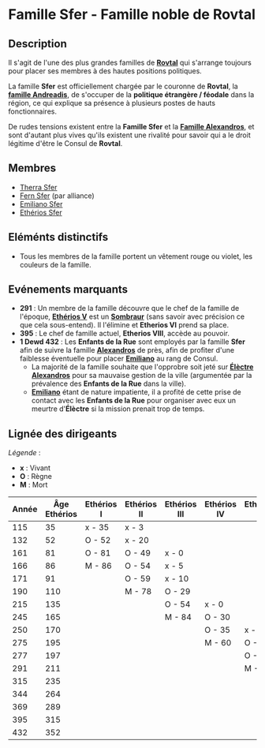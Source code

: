 # Famille Sfer - Famille noble de Rovtal

## Description
Il s'agit de l'une des plus grandes familles de [**Rovtal**](../../../VILLES/Rovtal.md) qui s'arrange toujours pour placer ses membres à des hautes positions politiques.

La famille **Sfer** est officiellement chargée par le couronne de **Rovtal**, la [**famille Andreadis**](./Famille_Andreadis.md), de s'occuper de la **politique étrangère / féodale** dans la région, ce qui explique sa présence à plusieurs postes de hauts fonctionnaires.

De rudes tensions existent entre la **Famille Sfer** et la [**Famille Alexandros**](./Famille_Alexandros.md), et sont d'autant plus vives qu'ils existent une rivalité pour savoir qui a le droit légitime d'être le Consul de **Rovtal**.

## Membres
* [Therra Sfer](../../BRUMEBOURG/Therra_Sfer.md)
* [Fern Sfer](../../BRUMEBOURG/Fern_Sfer.md) (par alliance)
* [Emiliano Sfer](../../DVOLSTI/Emiliano_Sfer.md)
* [Ethérios Sfer](../../SOMBRES_ARTISTES/Ethérios_Sfer.md)

## Eléménts distinctifs
* Tous les membres de la famille portent un vêtement rouge ou violet, les couleurs de la famille.

## Evénements marquants
* **291** : Un membre de la famille découvre que le chef de la famille de l'époque, [**Ethérios V**](../../SOMBRES_ARTISTES/Ethérios_Sfer.md) est un [**Sombraur**](../../../ESPECES/ESPECES_MAGIQUES/Sombraur.md) (sans savoir avec précision ce que cela sous-entend). Il l'élimine et **Etherios VI** prend sa place.
* **395** : Le chef de famille actuel, **Etherios VIII**, accède au pouvoir.
* **1 Dewd 432** : Les **Enfants de la Rue** sont employés par la famille **Sfer** afin de suivre la famille [**Alexandros**](./Famille_Alexandros.md) de près, afin de profiter d'une faiblesse éventuelle pour placer [**Emiliano**](../../DVOLSTI/Emiliano_Sfer.md) au rang de Consul.
    * La majorité de la famille souhaite que l'opprobre soit jeté sur [**Élèctre Alexandros**](../../DVOLSTI/Elèctre_Alexandros.md) pour sa mauvaise gestion de la ville (argumentée par la prévalence des **Enfants de la Rue** dans la ville). 
    * [**Emiliano**](../../DVOLSTI/Emiliano_Sfer.md) étant de nature impatiente, il a profité de cette prise de contact avec les **Enfants de la Rue** pour organiser avec eux un meurtre d'**Élèctre** si la mission prenait trop de temps.

## Lignée des dirigeants

*Légende* : 
* **x** : Vivant
* **O** : Règne
* **M** : Mort

| Année | Âge Ethérios| Ethérios I | Ethérios II | Ethérios III | Ethérios IV | Ethérios V | Ethérios VI | Ethérios VII | Ethérios VIII |
| - | - | - | - | - | - | - | - | - | - |
|115|35 |x - 35|x - 3 |      |      |      |      |      |      |
|132|52 |O - 52|x - 20|      |      |      |      |      |      |
|161|81 |O - 81|O - 49|x -  0|      |      |      |      |      |
|166|86 |M - 86|O - 54|x -  5|      |      |      |      |      |
|171|91 |      |O - 59|x - 10|      |      |      |      |      |
|190|110|      |M - 78|O - 29|      |      |      |      |      |
|215|135|      |      |O - 54|x - 0 |      |      |      |      |
|245|165|      |      |M - 84|O - 30|      |      |      |      |
|250|170|      |      |      |O - 35|x - 0 |      |      |      |
|275|195|      |      |      |M - 60|O - 25|      |      |      |
|277|197|      |      |      |      |O - 27|x - 0 |      |      |
|291|211|      |      |      |      |M - 41|O - 14|      |      |
|315|235|      |      |      |      |      |O - 38|x - 0 |      |
|344|264|      |      |      |      |      |M - 67|O - 29|      |
|369|289|      |      |      |      |      |      |O - 44|x - 0 |
|395|315|      |      |      |      |      |      |M - 70|O - 26|
|432|352|      |      |      |      |      |      |      |O - 63|